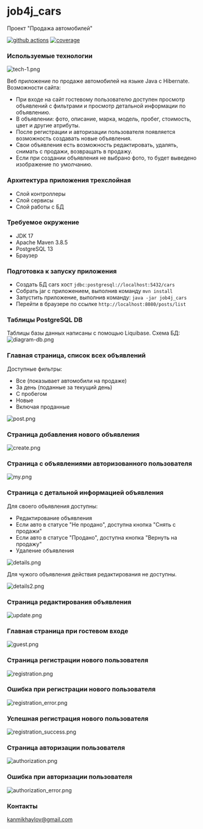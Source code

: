 # job4j_cars
Проект "Продажа автомобилей"

[![github actions][actions-image]][actions-url]
[![coverage][codecov-image]][codecov-url]

### Используемые технологии

![tech-1.png](readme/image/tech-1.png)

Веб приложение по продаже автомобилей на языке Java с Hibernate.
Возможности сайта:
- При входе на сайт гостевому пользователю доступен просмотр объявлений с фильтрами 
  и просмотр детальной информации по объявлению.
- В объявлении: фото, описание, марка, модель, пробег, стоимость, цвет и другие атрибуты.
- После регистрации и авторизации пользователя появляется возможность создавать новые объявления.
- Свои объявления есть возможность редактировать, удалять, снимать с продажи, возвращать в продажу.
- Если при создании объявления не выбрано фото, то будет выведено изображение по умолчанию.

### Архитектура приложения трехслойная
- Слой контроллеры
- Слой сервисы
- Слой работы с БД

### Требуемое окружение
- JDK 17
- Apache Maven 3.8.5
- PostgreSQL 13
- Браузер

### Подготовка к запуску приложения
- Создать БД cars хост `jdbc:postgresql://localhost:5432/cars`
- Собрать jar с приложением, выполнив команду `mvn install`
- Запустить приложение, выполнив команду: `java -jar job4j_cars`
- Перейти в браузере по ссылке `http://localhost:8080/posts/list`

### Таблицы PostgreSQL DB
Таблицы базы данных написаны с помощью Liquibase. Схема БД:
![diagram-db.png](readme/image/diagram-db.png)

### Главная страница, список всех объявлений
Доступные фильтры:
- Все (показывает автомобили на продаже)
- За день (поданные за текущий день)
- С пробегом
- Новые
- Включая проданные

![post.png](readme/image/post.png)

### Страница добавления нового объявления
![create.png](readme/image/create.png)

### Страница с объявлениями авторизованного пользователя
![my.png](readme/image/my.png)

### Страница с детальной информацией объявления
Для своего объявления доступны:
- Редактирование объявления
- Если авто в статусе "Не продано", доступна кнопка "Снять с продажи"
- Если авто в статусе "Продано", доступна кнопка "Вернуть на продажу"
- Удаление объявления

![details.png](readme/image/details.png)

Для чужого объявления действия редактирования не доступны.

![details2.png](readme/image/details2.png)

### Страница редактирования объявления
![update.png](readme/image/update.png)

### Главная страница при гостевом входе
![guest.png](readme/image/guest.png)

### Страница регистрации нового пользователя
![registration.png](readme/image/registration.png)

### Ошибка при регистрации нового пользователя
![registration_error.png](readme/image/registration_error.png)

### Успешная регистрация нового пользователя
![registration_success.png](readme/image/registration_success.png)

### Страница авторизации пользователя
![authorization.png](readme/image/authorization.png)

### Ошибка при авторизации пользователя
![authorization_error.png](readme/image/authorization_error.png)

### Контакты
kanmikhaylov@gmail.com

[actions-image]: https://github.com/kamikhaylov/job4j_cars/actions/workflows/maven.yml/badge.svg
[actions-url]: https://github.com/kamikhaylov/job4j_cars/actions/workflows/maven.yml
[codecov-image]: https://codecov.io/gh/kamikhaylov/job4j_cars/graph/badge.svg?token=88F9IMOKGF
[codecov-url]: https://codecov.io/gh/kamikhaylov/job4j_cars